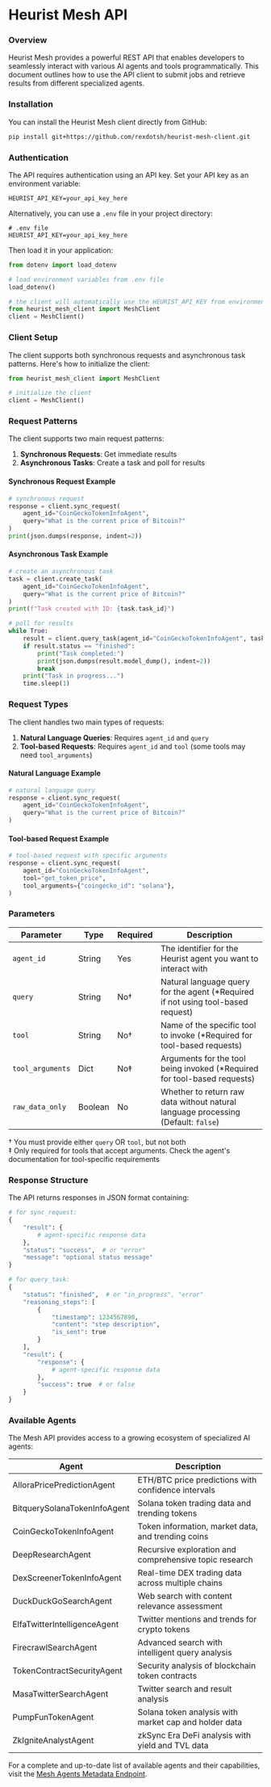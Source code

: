 # Heurist Mesh API

### Overview

Heurist Mesh provides a powerful REST API that enables developers to seamlessly interact with various AI agents and tools programmatically. This document outlines how to use the API client to submit jobs and retrieve results from different specialized agents.

### Installation

You can install the Heurist Mesh client directly from GitHub:

```bash
pip install git+https://github.com/rexdotsh/heurist-mesh-client.git
```

### Authentication

The API requires authentication using an API key. Set your API key as an environment variable:

```
HEURIST_API_KEY=your_api_key_here
```

Alternatively, you can use a `.env` file in your project directory:

```
# .env file
HEURIST_API_KEY=your_api_key_here
```

Then load it in your application:

```python
from dotenv import load_dotenv

# load environment variables from .env file
load_dotenv()

# the client will automatically use the HEURIST_API_KEY from environment
from heurist_mesh_client import MeshClient
client = MeshClient()
```

### Client Setup

The client supports both synchronous requests and asynchronous task patterns. Here's how to initialize the client:

```python
from heurist_mesh_client import MeshClient

# initialize the client
client = MeshClient()
```

### Request Patterns

The client supports two main request patterns:

1. **Synchronous Requests**: Get immediate results
2. **Asynchronous Tasks**: Create a task and poll for results

#### Synchronous Request Example

```python
# synchronous request
response = client.sync_request(
    agent_id="CoinGeckoTokenInfoAgent",
    query="What is the current price of Bitcoin?"
)
print(json.dumps(response, indent=2))
```

#### Asynchronous Task Example

```python
# create an asynchronous task
task = client.create_task(
    agent_id="CoinGeckoTokenInfoAgent",
    query="What is the current price of Bitcoin?"
)
print(f"Task created with ID: {task.task_id}")

# poll for results
while True:
    result = client.query_task(agent_id="CoinGeckoTokenInfoAgent", task_id=task.task_id)
    if result.status == "finished":
        print("Task completed:")
        print(json.dumps(result.model_dump(), indent=2))
        break
    print("Task in progress...")
    time.sleep(1)
```

### Request Types

The client handles two main types of requests:

1. **Natural Language Queries**: Requires `agent_id` and `query`
2. **Tool-based Requests**: Requires `agent_id` and `tool` (some tools may need `tool_arguments`)

#### Natural Language Example

```python
# natural language query
response = client.sync_request(
    agent_id="CoinGeckoTokenInfoAgent",
    query="What is the current price of Bitcoin?"
)
```

#### Tool-based Request Example

```python
# tool-based request with specific arguments
response = client.sync_request(
    agent_id="CoinGeckoTokenInfoAgent",
    tool="get_token_price",
    tool_arguments={"coingecko_id": "solana"},
)
```

### Parameters

| Parameter        | Type    | Required | Description                                                                       |
| ---------------- | ------- | -------- | --------------------------------------------------------------------------------- |
| `agent_id`       | String  | Yes      | The identifier for the Heurist agent you want to interact with                    |
| `query`          | String  | No†      | Natural language query for the agent (\*Required if not using tool-based request) |
| `tool`           | String  | No†      | Name of the specific tool to invoke (\*Required for tool-based requests)          |
| `tool_arguments` | Dict    | No‡      | Arguments for the tool being invoked (\*Required for tool-based requests)         |
| `raw_data_only`  | Boolean | No       | Whether to return raw data without natural language processing (Default: `false`) |

† You must provide either `query` OR `tool`, but not both  
‡ Only required for tools that accept arguments. Check the agent's documentation for tool-specific requirements

### Response Structure

The API returns responses in JSON format containing:

```python
# for sync_request:
{
    "result": {
        # agent-specific response data
    },
    "status": "success",  # or "error"
    "message": "optional status message"
}

# for query_task:
{
    "status": "finished",  # or "in_progress", "error"
    "reasoning_steps": [
        {
            "timestamp": 1234567890,
            "content": "step description",
            "is_sent": true
        }
    ],
    "result": {
        "response": {
            # agent-specific response data
        },
        "success": true  # or false
    }
}
```

### Available Agents

The Mesh API provides access to a growing ecosystem of specialized AI agents:

| Agent                        | Description                                            |
| ---------------------------- | ------------------------------------------------------ |
| AlloraPricePredictionAgent   | ETH/BTC price predictions with confidence intervals    |
| BitquerySolanaTokenInfoAgent | Solana token trading data and trending tokens          |
| CoinGeckoTokenInfoAgent      | Token information, market data, and trending coins     |
| DeepResearchAgent            | Recursive exploration and comprehensive topic research |
| DexScreenerTokenInfoAgent    | Real-time DEX trading data across multiple chains      |
| DuckDuckGoSearchAgent        | Web search with content relevance assessment           |
| ElfaTwitterIntelligenceAgent | Twitter mentions and trends for crypto tokens          |
| FirecrawlSearchAgent         | Advanced search with intelligent query analysis        |
| TokenContractSecurityAgent   | Security analysis of blockchain token contracts        |
| MasaTwitterSearchAgent       | Twitter search and result analysis                     |
| PumpFunTokenAgent            | Solana token analysis with market cap and holder data  |
| ZkIgniteAnalystAgent         | zkSync Era DeFi analysis with yield and TVL data       |

For a complete and up-to-date list of available agents and their capabilities, visit the [Mesh Agents Metadata Endpoint](https://mesh.heurist.ai/mesh_agents_metadata.json).
